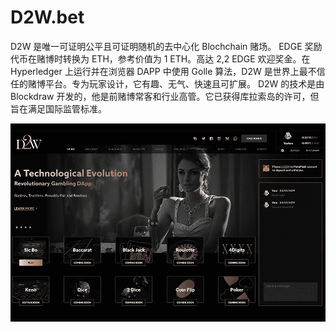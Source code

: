 # D2W.bet

<p>D2W 是唯一可证明公平且可证明随机的去中心化 Blochchain 赌场。 EDGE 奖励代币在赌博时转换为 ETH，参考价值为 1 ETH。高达 2,2 EDGE 欢迎奖金。在 Hyperledger 上运行并在浏览器 DAPP 中使用 Golle 算法，D2W 是世界上最不信任的赌博平台。专为玩家设计，它有趣、无气、快速且可扩展。 D2W 的技术是由 Blockdraw 开发的，他是前赌博常客和行业高管。它已获得库拉索岛的许可，但旨在满足国际监管标准。</p>

![d2wbet-dapp-gambling-eth-image2_4f1baf56d46f8a5e6b17c7744fb98975](d2wbet-dapp-gambling-eth-image2_4f1baf56d46f8a5e6b17c7744fb98975.png)

